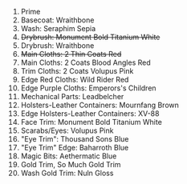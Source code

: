  1. Prime
 2. Basecoat: Wraithbone
 3. Wash: Seraphim Sepia
 4. ~~Drybrush:  Monument Bold Titanium White~~
 4. Drybrush:  Wraithbone
 5. ~~Main Cloths: 2 Thin Coats Red~~
 5. Main Cloths: 2 Coats Blood Angles Red
 6. Trim Cloths: 2 Coats Volupus Pink
 7. Edge Red Cloths: Wild Rider Red
 8. Edge Purple Cloths: Emperors's Children
 9. Mechanical Parts: Leadbelcher
 10. Holsters-Leather Containers: Mournfang Brown
 11. Edge Holsters-Leather Containers: XV-88
 12. Face Trim: Monument Bold Titanium White
 13. Scarabs/Eyes: Volupus Pink
 14. "Eye Trim": Thousand Sons Blue
 15. "Eye Trim" Edge: Baharroth Blue
 16. Magic Bits: Aethermatic Blue
 17. Gold Trim, So Much Gold Trim
 18. Wash Gold Trim: Nuln Gloss
     
